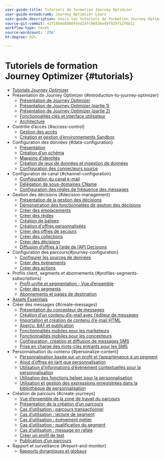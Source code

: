 ```yaml
---
user-guide-title: Tutoriels de formation Journey Optimizer
user-guide-breadcrumb: Journey Optimizer Learn
user-guide-description: Voici les tutoriels de formation Journey Optimizer.
source-git-commit: 437188eb8980fe5d2dfc96926e49f929752f6b11
workflow-type: tm+mt
source-wordcount: '256'
ht-degree: 92%

---
```



# Tutoriels de formation Journey Optimizer {#tutorials}

+ [Tutorials Journey Optimizer](/help/overview.md)
+ Présentation de Journey Optimizer {#introduction-to-journey-optimizer}
   + [Présentation de Journey Optimizer](/help/introduction/introduction.md)
   + [Présentation de Journey Optimizer (partie 1)](/help/introduction/journey-optimizer-overview-part-1.md)
   + [Présentation de Journey Optimizer (partie 2)](/help/introduction/journey-optimizer-overview-part-2.md)
   + [Fonctionnalités clés et interface utilisateur](/help/introduction/key-capabilities-and-user-interface.md)
   + [Architecture](/help/introduction/architecture.md)
+ Contrôle d’accès {#access-control}
   + [Gestion des accès](/help/set-up-access/access-management.md)
   + [Création et gestion d’environnements Sandbox](/help/set-up-access/create-and-manage-sandboxes.md)
+ Configuration des données {#data-configuration}
   + [Présentation](/help/set-up-data/set-up-data-overview.md)
   + [Création d’un schéma](/help/set-up-data/create-schema.md)
   + [Mapping d’identités](/help/set-up-data/map-identities.md)
   + [Création de jeux de données et ingestion de données](/help/set-up-data/create-datasets-and-ingest-data.md)
   + [Configuration des connecteurs source](/help/set-up-data/configure-source-connectors.md)
+ Configuration de canal {#channel-configuration}
   + [Configuration du canal e-mail](/help/set-up-email-channel/set-up-email-channel.md)
   + [Délégation de sous-domaines CName](/help/set-up-email-channel/delegate-cname-subdomains.md)
   + [Configuration des règles de fréquence des messages](/help/administration/configure-frequency-rules.md)
+ Gestion des décisions {#decision-management}
   + [Présentation de la gestion des décisions](/help/decision-management/introduction-to-decision-management.md)
   + [Démonstration des fonctionnalités de gestion des décisions](/help/decision-management/demo-of-decision-management-capabilities.md)
   + [Créer des emplacements](/help/decision-management/create-placements.md)
   + [Créer des règles](/help/decision-management/create-rules.md)
   + [Création de balises](/help/decision-management/create-tags.md)
   + [Création d&#39;offres personnalisées](/help/decision-management/create-personalized-offers.md)
   + [Créer des offres de secours](/help/decision-management/create-fallback-offers.md)
   + [Créer des collections](/help/decision-management/create-collections.md)
   + [Créer des décisions](/help/decision-management/create-decisions.md)
   + [Diffusion d’offres à l’aide de l’API Decisions](/help/decision-management/deliver-offers-with-the-decisions-api.md)
+ Configuration des parcours{#journey-configuration}
   + [Configurer les sources de données](/help/set-up-journeys/configure-data-sources.md)
   + [Créer des événements](/help/set-up-journeys/create-events.md)
   + [Créer des actions](/help/set-up-journeys/create-actions.md)
+ Profils client, segments et abonnements {#profiles-segments-subscriptions}
   + [Profil unifié et segmentation - Vue d’ensemble](/help/set-up-resources/unified-profile-and-segmentation-overview.md)
   + [Créer des segments](/help/set-up-resources/create-segments.md)
   + [Abonnements et pages de destination](/help/subscriptions-and-landing-pages.md)
+ [Assets Essentials](/help/assets-essentials-overview.md)
+ Créer des messages {#create-messages}
   + [Présentation du concepteur de messages](/help/create-messages/message-designer-overview.md)
   + [Création d’un contenu d’e-mail avec l’éditeur de messages](/help/create-messages/create-email-content-with-the-message-editor.md)
   + [Importation et création de contenu d’e-mail HTML](/help/create-messages/import-and-author-html-email-content.md)
   + [Aperçu, BAT et publication](/help/create-messages/preview-proof-and-publish.md)
   + [Fonctionnalités mobiles pour les marketeurs](/help/create-messages/mobile-capabilities.md)
   + [Fonctionnalités mobiles pour les concepteurs](/help/create-messages/mobile-capabilities-for-developers.md)
   + [Configuration, création et diffusion de messages SMS](/help/create-messages/configure-author-and-deliver-sms-messages.md)
   + [Prise en charge des mots-clés entrants pour les SMS](/help/create-messages/inbound-keyword-support-for-SMS.md)
+ Personnalisation du contenu {#personalize-content}
   + [Personnalisation basée sur un profil et l’appartenance à un segment](/help/personalize-content/profile-and-segment-membership-based-personalization.md)
   + [Ajout d’offres en tant que personnalisation](/help/personalize-content/add-offer-decisioning-to-messages.md)
   + [Utilisation d’informations d’événement contextuelles pour la personnalisation](/help/personalize-content/use-contextual-event-information-for-personalization.md)
   + [Utilisation des fonctions helper pour la personnalisation](/help/personalize-content/use-helper-functions-for-personalization.md)
   + [Utilisation et gestion des expressions enregistrées dans la bibliothèque de personnalisation](/help/personalize-content/use-and-manage-saved-expressions-in-personalization-library.md)
+ Création de parcours {#create-journeys}
   + [Vue d’ensemble de la zone de travail du parcours](/help/create-journeys/overview-over-the-journey-canvas.md)
   + [Présentation de la création d’un parcours](/help/create-journeys/introduction-to-building-a-journey.md)
   + [Cas d’utilisation : parcours transactionnel](/help/create-journeys/use-case-transactional-journey.md)
   + [Cas d’utilisation : lecture de segment](/help/create-journeys/use-case-read-segment.md)
   + [Cas d’utilisation : événement métier](/help/create-journeys/use-case-business-event.md)
   + [Cas d’utilisation : qualification du segment](/help/create-journeys/use-case-read-segment-qualification.md)
   + [Cas d’utilisation : message en rafale](/help/create-journeys/use-case-burst-message.md)
   + [Créer un profil de test](/help/create-journeys/test-a-journey.md)
   + [Publication d’un parcours](/help/create-journeys/publish-a-journey.md)
+ Rapport et surveillance {#report-and-monitor}
   + [Rapports dynamiques et globaux](/help/report-and-monitor/live-and-global-reports.md)
